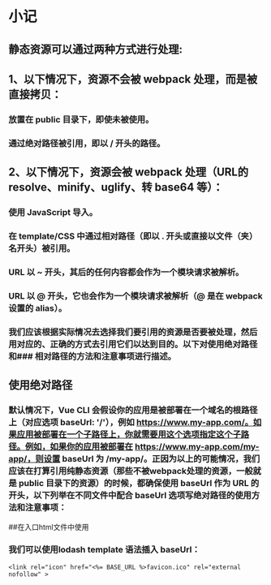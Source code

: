 # 小记

## 静态资源可以通过两种方式进行处理:

## 1、以下情况下，资源不会被 webpack 处理，而是被直接拷贝：

### 放置在 public 目录下，即使未被使用。
### 通过绝对路径被引用，即以 / 开头的路径。

## 2、以下情况下，资源会被 webpack 处理（URL的resolve、minify、uglify、转 base64 等）：

### 使用 JavaScript 导入。
### 在 template/CSS 中通过相对路径（即以 . 开头或直接以文件（夹）名开头）被引用。
### URL 以 ~ 开头，其后的任何内容都会作为一个模块请求被解析。
### URL 以 @ 开头，它也会作为一个模块请求被解析（@ 是在 webpack 设置的 alias）。
### 我们应该根据实际情况去选择我们要引用的资源是否要被处理，然后用对应的、正确的方式去引用它们以达到目的。以下对使用绝对路径和### 相对路径的方法和注意事项进行描述。

## 使用绝对路径

### 默认情况下，Vue CLI 会假设你的应用是被部署在一个域名的根路径上（对应选项 baseUrl: '/'），例如 https://www.my-app.com/。如果应用被部署在一个子路径上，你就需要用这个选项指定这个子路径。例如，如果你的应用被部署在 https://www.my-app.com/my-app/，则设置 baseUrl 为 /my-app/。正因为以上的可能情况，我们应该在打算引用纯静态资源（那些不被webpack处理的资源，一般就是 public 目录下的资源）的时候，都确保使用 baseUrl 作为 URL 的开头，以下列举在不同文件中配合 baseUrl 选项写绝对路径的使用方法和注意事项：

##在入口html文件中使用

### 我们可以使用lodash template 语法插入 baseUrl：

`<link rel="icon" href="<%= BASE_URL %>favicon.ico" rel="external nofollow" >`


